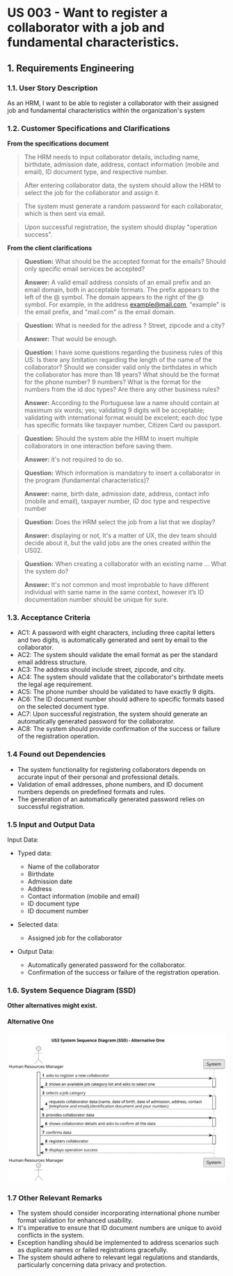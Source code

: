# US 003 - Want to register a collaborator with a job and fundamental characteristics.



## 1. Requirements Engineering

### 1.1. User Story Description

As an HRM, I want to be able to register a collaborator with their assigned job and fundamental characteristics within the organization's system
### 1.2. Customer Specifications and Clarifications

**From the specifications document**

>The HRM needs to input collaborator details, including name, birthdate, admission date, address, contact information (mobile and email), ID document type, and respective number.

>After entering collaborator data, the system should allow the HRM to select the job for the collaborator and assign it.

>The system must generate a random password for each collaborator, which is then sent via email.

>Upon successful registration, the system should display "operation success".

**From the client clarifications**

> **Question:** What should be the accepted format for the emails? Should only specific email services be accepted?
>
> **Answer:** A valid email address consists of an email prefix and an email domain, both in acceptable formats.
The prefix appears to the left of the @ symbol. The domain appears to the right of the @ symbol.
For example, in the address example@mail.com, "example" is the email prefix, and "mail.com" is the email domain.

> **Question:** What is needed for the adress ?  Street, zipcode and a city?
>
> **Answer:** That would be enough.

> **Question:** I have some questions regarding the business rules of this US:
Is there any limitation regarding the length of the name of the collaborator?
Should we consider valid only the birthdates in which the collaborator has more than 18 years?
What should be the format for the phone number? 9 numbers?
What is the format for the numbers from the id doc types?
Are there any other business rules?
>
> **Answer:** According to the Portuguese law a name should contain at maximum six words;
yes;
validating 9 digits will be acceptable; validating with international format would be excelent;
each doc type has specific formats like taxpayer number, Citizen Card ou passport.

> **Question:** Should the system able the HRM to insert multiple collaborators in one interaction before saving them.
>
> **Answer:** it's not required to do so.

> **Question:**  Which information is mandatory to insert a collaborator in the program (fundamental characteristics)?
>
> **Answer:**  name, birth date, admission date, address, contact info (mobile and email), taxpayer number, ID doc type and respective number

> **Question:** Does the HRM select the job from a list that we display?
>
> **Answer:** displaying or not, It's a matter of UX, the dev team should decide about it, but the valid jobs are the ones created within the US02.

> **Question:** When creating a collaborator with an existing name ... What the system do?
>
> **Answer:** It's not common and most improbable to have different individual with same name in the same context, however it’s ID documentation number should be unique for sure.



### 1.3. Acceptance Criteria
- AC1: A password with eight characters, including three capital letters and two digits, is automatically generated and sent by email to the collaborator.
- AC2: The system should validate the email format as per the standard email address structure.
- AC3: The address should include street, zipcode, and city.
- AC4: The system should validate that the collaborator's birthdate meets the legal age requirement.
- AC5: The phone number should be validated to have exactly 9 digits.
- AC6: The ID document number should adhere to specific formats based on the selected document type.
- AC7: Upon successful registration, the system should generate an automatically generated password for the collaborator.
- AC8: The system should provide confirmation of the success or failure of the registration operation.
### 1.4 Found out Dependencies

- The system functionality for registering collaborators depends on accurate input of their personal and professional details.
- Validation of email addresses, phone numbers, and ID document numbers depends on predefined formats and rules.
- The generation of an automatically generated password relies on successful registration.

### 1.5 Input and Output Data

Input Data:

- Typed data:

    - Name of the collaborator
    - Birthdate
    - Admission date
    - Address
    - Contact information (mobile and email)
    - ID document type
    - ID document number
- Selected data:

    - Assigned job for the collaborator
- Output Data:

    - Automatically generated password for the collaborator.
    - Confirmation of the success or failure of the registration operation.
### 1.6. System Sequence Diagram (SSD)

**Other alternatives might exist.**

#### Alternative One

![US003-SSD](svg/us003-system-sequence-diagram-alternative-one.svg)

### 1.7 Other Relevant Remarks

- The system should consider incorporating international phone number format validation for enhanced usability.
- It's imperative to ensure that ID document numbers are unique to avoid conflicts in the system.
- Exception handling should be implemented to address scenarios such as duplicate names or failed registrations gracefully.
- The system should adhere to relevant legal regulations and standards, particularly concerning data privacy and protection.

